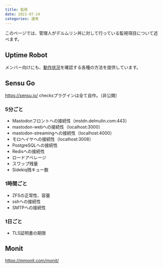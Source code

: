 ```yaml
---
title: 監視
date: 2021-07-24
categories: 運用
---
```


このページでは、管理人がデルムリン丼に対して行っている監視項目について述べます。

## Uptime Robot

メンバー向けにも、[動作状況](/articles/動作状況)を確認する各種の方法を提供しています。

## Sensu Go

https://sensu.io/
checksプラグインは全て自作。（非公開）

### 5分ごと
- Mastodonフロントへの接続性（mstdn.delmulin.com:443）
- mastodon-webへの接続性（localhost:3000）
- mastodon-streamingへの接続性（localhost:4000）
- モロヘイヤへの接続性（localhost:3008）
- PostgreSQLへの接続性
- Redisへの接続性
- ロードアベレージ
- スワップ残量
- Sidekiq残キュー数

### 1時間ごと
- ZFSの正常性、容量
- sshへの接続性
- SMTPへの接続性

### 1日ごと
- TLS証明書の期限

## Monit

https://mmonit.com/monit/
